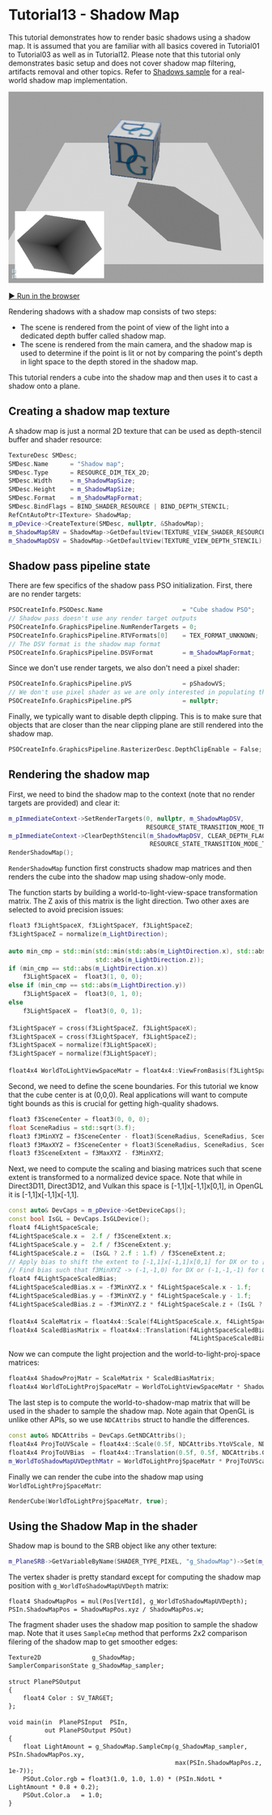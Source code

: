 # Tutorial13 - Shadow Map

This tutorial demonstrates how to render basic shadows using a shadow map.
It is assumed that you are familiar with all basics covered in Tutorial01 to 
Tutorial03 as well as in Tutorial12. Please note that this tutorial only demonstrates
basic setup and does not cover shadow map filtering, artifacts removal and other topics.
Refer to [Shadows sample](https://github.com/DiligentGraphics/DiligentSamples/tree/master/Samples/Shadows)
for a real-world shadow map implementation.

![](Animation_Large.gif)

[:arrow_forward: Run in the browser](https://diligentgraphics.github.io/wasm-modules/Tutorial13_ShadowMap/Tutorial13_ShadowMap.html)

Rendering shadows with a shadow map consists of two steps:

* The scene is rendered from the point of view of the light into a dedicated depth
  buffer called shadow map.
* The scene is rendered from the main camera, and the shadow map is used to determine
  if the point is lit or not by comparing the point's depth in light space to the
  depth stored in the shadow map.

This tutorial renders a cube into the shadow map and then uses it to cast a shadow onto a plane.

## Creating a shadow map texture

A shadow map is just a normal 2D texture that can be used as depth-stencil buffer
and shader resource:

```cpp
TextureDesc SMDesc;
SMDesc.Name      = "Shadow map";
SMDesc.Type      = RESOURCE_DIM_TEX_2D;
SMDesc.Width     = m_ShadowMapSize;
SMDesc.Height    = m_ShadowMapSize;
SMDesc.Format    = m_ShadowMapFormat;
SMDesc.BindFlags = BIND_SHADER_RESOURCE | BIND_DEPTH_STENCIL;
RefCntAutoPtr<ITexture> ShadowMap;
m_pDevice->CreateTexture(SMDesc, nullptr, &ShadowMap);
m_ShadowMapSRV = ShadowMap->GetDefaultView(TEXTURE_VIEW_SHADER_RESOURCE);
m_ShadowMapDSV = ShadowMap->GetDefaultView(TEXTURE_VIEW_DEPTH_STENCIL);
```

## Shadow pass pipeline state

There are few specifics of the shadow pass PSO initialization. First, there are no render targets:

```cpp
PSOCreateInfo.PSODesc.Name                      = "Cube shadow PSO";
// Shadow pass doesn't use any render target outputs
PSOCreateInfo.GraphicsPipeline.NumRenderTargets = 0;
PSOCreateInfo.GraphicsPipeline.RTVFormats[0]    = TEX_FORMAT_UNKNOWN;
// The DSV format is the shadow map format
PSOCreateInfo.GraphicsPipeline.DSVFormat        = m_ShadowMapFormat;
```

Since we don't use render targets, we also don't need a pixel shader:

```cpp
PSOCreateInfo.GraphicsPipeline.pVS              = pShadowVS;
// We don't use pixel shader as we are only interested in populating the depth buffer
PSOCreateInfo.GraphicsPipeline.pPS              = nullptr;
```

Finally, we typically want to disable depth clipping. This is to make sure that
objects that are closer than the near clipping plane are still rendered into the
shadow map.

```cpp
PSOCreateInfo.GraphicsPipeline.RasterizerDesc.DepthClipEnable = False;
```

## Rendering the shadow map

First, we need to bind the shadow map to the context (note that no render targets are provided) and clear it:

```cpp
m_pImmediateContext->SetRenderTargets(0, nullptr, m_ShadowMapDSV,
                                      RESOURCE_STATE_TRANSITION_MODE_TRANSITION);
m_pImmediateContext->ClearDepthStencil(m_ShadowMapDSV, CLEAR_DEPTH_FLAG, 1.f, 0,
                                       RESOURCE_STATE_TRANSITION_MODE_TRANSITION);
RenderShadowMap();
```

`RenderShadowMap` function first constructs shadow map matrices and then renders the cube into the shadow map
using shadow-only mode.

The function starts by building a world-to-light-view-space transformation matrix. The Z axis of this
matrix is the light direction. Two other axes are selected to avoid precision issues:

```cpp
float3 f3LightSpaceX, f3LightSpaceY, f3LightSpaceZ;
f3LightSpaceZ = normalize(m_LightDirection);
    
auto min_cmp = std::min(std::min(std::abs(m_LightDirection.x), std::abs(m_LightDirection.y)),
                        std::abs(m_LightDirection.z));
if (min_cmp == std::abs(m_LightDirection.x))
    f3LightSpaceX =  float3(1, 0, 0);
else if (min_cmp == std::abs(m_LightDirection.y))
    f3LightSpaceX =  float3(0, 1, 0);
else
    f3LightSpaceX =  float3(0, 0, 1);
    
f3LightSpaceY = cross(f3LightSpaceZ, f3LightSpaceX);
f3LightSpaceX = cross(f3LightSpaceY, f3LightSpaceZ);
f3LightSpaceX = normalize(f3LightSpaceX);
f3LightSpaceY = normalize(f3LightSpaceY);
    
float4x4 WorldToLightViewSpaceMatr = float4x4::ViewFromBasis(f3LightSpaceX, f3LightSpaceY, f3LightSpaceZ);
```

Second, we need to define the scene boundaries. For this tutorial we know that the cube center 
is at (0,0,0). Real applications will want to compute tight bounds as this is crucial for 
getting high-quality shadows.

```cpp
float3 f3SceneCenter = float3(0, 0, 0);
float SceneRadius = std::sqrt(3.f);
float3 f3MinXYZ = f3SceneCenter - float3(SceneRadius, SceneRadius, SceneRadius);
float3 f3MaxXYZ = f3SceneCenter + float3(SceneRadius, SceneRadius, SceneRadius*5);
float3 f3SceneExtent = f3MaxXYZ - f3MinXYZ;
```

Next, we need to compute the scaling and biasing matrices such that scene extent
is transformed to a normalized device space. Note that while in Direct3D11, Direct3D12, and
Vulkan this space is [-1,1]x[-1,1]x[0,1], in OpenGL it is [-1,1]x[-1,1]x[-1,1].

```cpp
const auto& DevCaps = m_pDevice->GetDeviceCaps();
const bool IsGL = DevCaps.IsGLDevice();
float4 f4LightSpaceScale;
f4LightSpaceScale.x =  2.f / f3SceneExtent.x;
f4LightSpaceScale.y =  2.f / f3SceneExtent.y;
f4LightSpaceScale.z =  (IsGL ? 2.f : 1.f) / f3SceneExtent.z;
// Apply bias to shift the extent to [-1,1]x[-1,1]x[0,1] for DX or to [-1,1]x[-1,1]x[-1,1] for GL
// Find bias such that f3MinXYZ -> (-1,-1,0) for DX or (-1,-1,-1) for GL
float4 f4LightSpaceScaledBias;
f4LightSpaceScaledBias.x = -f3MinXYZ.x * f4LightSpaceScale.x - 1.f;
f4LightSpaceScaledBias.y = -f3MinXYZ.y * f4LightSpaceScale.y - 1.f;
f4LightSpaceScaledBias.z = -f3MinXYZ.z * f4LightSpaceScale.z + (IsGL ? -1.f : 0.f);
 
float4x4 ScaleMatrix = float4x4::Scale(f4LightSpaceScale.x, f4LightSpaceScale.y, f4LightSpaceScale.z);
float4x4 ScaledBiasMatrix = float4x4::Translation(f4LightSpaceScaledBias.x, f4LightSpaceScaledBias.y,
                                                  f4LightSpaceScaledBias.z);
```

Now we can compute the light projection and the world-to-light-proj-space matrices:

```cpp
float4x4 ShadowProjMatr = ScaleMatrix * ScaledBiasMatrix;
float4x4 WorldToLightProjSpaceMatr = WorldToLightViewSpaceMatr * ShadowProjMatr;
```

The last step is to compute the world-to-shadow-map matrix that will be used in the shader
to sample the shadow map. Note again that OpenGL is unlike other APIs, so we use `NDCAttribs`
struct to handle the differences.

```cpp
const auto& NDCAttribs = DevCaps.GetNDCAttribs();
float4x4 ProjToUVScale = float4x4::Scale(0.5f, NDCAttribs.YtoVScale, NDCAttribs.ZtoDepthScale);
float4x4 ProjToUVBias  = float4x4::Translation(0.5f, 0.5f, NDCAttribs.GetZtoDepthBias());
m_WorldToShadowMapUVDepthMatr = WorldToLightProjSpaceMatr * ProjToUVScale * ProjToUVBias;
```

Finally we can render the cube into the shadow map using `WorldToLightProjSpaceMatr`:

```cpp
RenderCube(WorldToLightProjSpaceMatr, true);
```

## Using the Shadow Map in the shader

Shadow map is bound to the SRB object like any other texture:

```cpp
m_PlaneSRB->GetVariableByName(SHADER_TYPE_PIXEL, "g_ShadowMap")->Set(m_ShadowMapSRV);
```

The vertex shader is pretty standard except for computing the shadow map position
with `g_WorldToShadowMapUVDepth` matrix:

```hlsl
float4 ShadowMapPos = mul(Pos[VertId], g_WorldToShadowMapUVDepth);
PSIn.ShadowMapPos = ShadowMapPos.xyz / ShadowMapPos.w;
```

The fragment shader uses the shadow map position to sample the shadow map. Note that
it uses `SampleCmp` method that performs 2x2 comparison filering of the shadow map
to get smoother edges:

```hlsl
Texture2D              g_ShadowMap;
SamplerComparisonState g_ShadowMap_sampler;

struct PlanePSOutput
{
    float4 Color : SV_TARGET;
};

void main(in  PlanePSInput  PSIn,
          out PlanePSOutput PSOut)
{
    float LightAmount = g_ShadowMap.SampleCmp(g_ShadowMap_sampler, PSIn.ShadowMapPos.xy,
                                              max(PSIn.ShadowMapPos.z, 1e-7));
    PSOut.Color.rgb = float3(1.0, 1.0, 1.0) * (PSIn.NdotL * LightAmount * 0.8 + 0.2);
    PSOut.Color.a   = 1.0;
}
```
